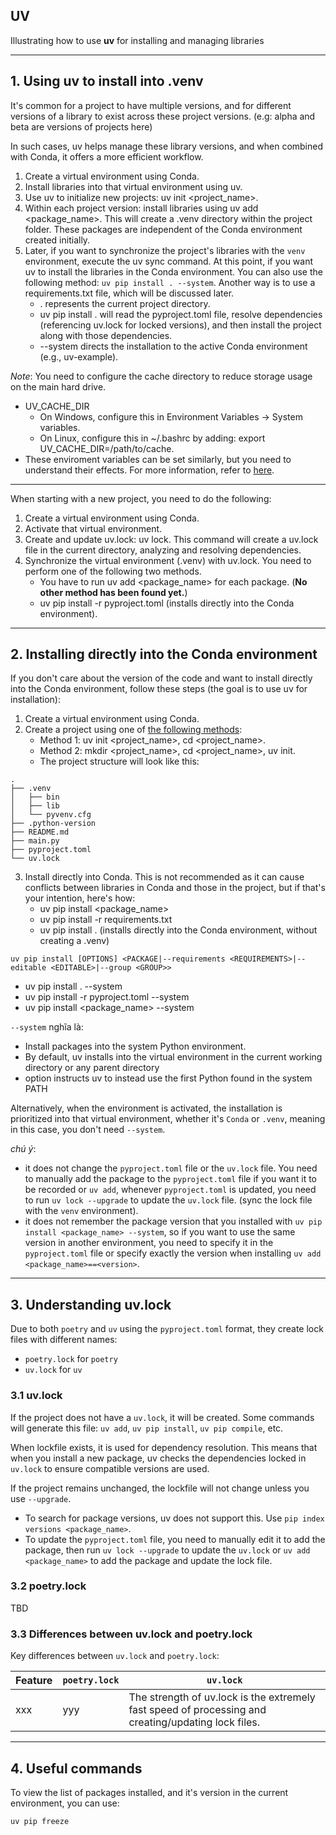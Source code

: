 ## UV

Illustrating how to use **uv** for installing and managing libraries

---
## 1. Using uv to install into .venv
It's common for a project to have multiple versions, and for different versions of a library to exist across these project versions. (e.g: alpha and beta are versions of projects here)

In such cases, uv helps manage these library versions, and when combined with Conda, it offers a more efficient workflow.

1. Create a virtual environment using Conda.
2. Install libraries into that virtual environment using uv.
3. Use uv to initialize new projects: uv init <project_name>.
4. Within each project version: install libraries using uv add <package_name>. This will create a .venv directory within the project folder. These packages are independent of the Conda environment created initially.
5. Later, if you want to synchronize the project's libraries with the `venv` environment, execute the uv sync command. At this point, if you want uv to install the libraries in the Conda environment. You can also use the following method: `uv pip install . --system`. Another way is to use a requirements.txt file, which will be discussed later.
   - . represents the current project directory.
   - uv pip install . will read the pyproject.toml file, resolve dependencies (referencing uv.lock for locked versions), and then install the project along with those dependencies.
   - --system directs the installation to the active Conda environment (e.g., uv-example).

_Note_: You need to configure the cache directory to reduce storage usage on the main hard drive.
- UV_CACHE_DIR
  - On Windows, configure this in Environment Variables -> System variables.
  - On Linux, configure this in ~/.bashrc by adding: export UV_CACHE_DIR=/path/to/cache.
- These enviroment variables can be set similarly, but you need to understand their effects. For more information, refer to [here](https://docs.astral.sh/uv/reference/environment/).

---

When starting with a new project, you need to do the following:

1. Create a virtual environment using Conda.
2. Activate that virtual environment.
3. Create and update uv.lock: uv lock. This command will create a uv.lock file in the current directory, analyzing and resolving dependencies.
4. Synchronize the virtual environment (.venv) with uv.lock. You need to perform one of the following two methods.
   - You have to run uv add <package_name> for each package. (**No other method has been found yet.**)
   - uv pip install -r pyproject.toml (installs directly into the Conda environment).

___
## 2. Installing directly into the Conda environment
If you don't care about the version of the code and want to install directly into the Conda environment, follow these steps (the goal is to use uv for installation):

1. Create a virtual environment using Conda.
2. Create a project using one of [the following methods]((https://docs.astral.sh/uv/guides/projects/)):
   - Method 1: uv init <project_name>, cd <project_name>.
   - Method 2: mkdir <project_name>, cd <project_name>, uv init.
   - The project structure will look like this:

```commandline
.
├── .venv
│   ├── bin
│   ├── lib
│   └── pyvenv.cfg
├── .python-version
├── README.md
├── main.py
├── pyproject.toml
└── uv.lock
```
3. Install directly into Conda. This is not recommended as it can cause conflicts between libraries in Conda and those in the project, but if that's your intention, here's how:
   - uv pip install <package_name>
   - uv pip install -r requirements.txt
   - uv pip install . (installs directly into the Conda environment, without creating a .venv)

```commandline
uv pip install [OPTIONS] <PACKAGE|--requirements <REQUIREMENTS>|--editable <EDITABLE>|--group <GROUP>>
```
   - uv pip install . --system
   - uv pip install -r pyproject.toml --system
   - uv pip install <package_name> --system

`--system` nghĩa là:
   - Install packages into the system Python environment.
   - By default, uv installs into the virtual environment in the current working directory or any parent directory
   - option instructs uv to instead use the first Python found in the system PATH

Alternatively, when the environment is activated, the installation is prioritized into that virtual environment, whether it's `Conda` or `.venv`, meaning in this case, you don't need `--system`.

_chú ý_:
   - it does not change the `pyproject.toml` file or the `uv.lock` file. You need to manually add the package to the `pyproject.toml` file if you want it to be recorded or `uv add`, whenever `pyproject.toml` is updated, you need to run `uv lock --upgrade` to update the `uv.lock` file. (sync the lock file with the `venv` environment).
   - it does not remember the package version that you installed with `uv pip install <package_name> --system`, so if you want to use the same version in another environment, you need to specify it in the `pyproject.toml` file or specify exactly the version when installing `uv add <package_name>==<version>`.

---
## 3. Understanding uv.lock

Due to both `poetry` and `uv` using the `pyproject.toml` format, they create lock files with different names:
- `poetry.lock` for `poetry`
- `uv.lock` for `uv`

### 3.1 uv.lock

If the project does not have a `uv.lock`, it will be created. Some commands will generate this file: `uv add`, `uv pip install`, `uv pip compile`, etc.

When lockfile exists, it is used for dependency resolution. This means that when you install a new package, uv checks the dependencies locked in `uv.lock` to ensure compatible versions are used.

If the project remains unchanged, the lockfile will not change unless you use `--upgrade`. 
- To search for package versions, uv does not support this. Use `pip index versions <package_name>`.
- To update the `pyproject.toml` file, you need to manually edit it to add the package, then run `uv lock --upgrade` to update the `uv.lock` or `uv add <package_name>` to add the package and update the lock file.

### 3.2 poetry.lock

TBD

### 3.3 Differences between uv.lock and poetry.lock

Key differences between `uv.lock` and `poetry.lock`:

| Feature | `poetry.lock` | `uv.lock` |
|---------|---------------|----------|
| xxx     | yyy           |The strength of uv.lock is the extremely fast speed of processing and creating/updating lock files.          |

---
## 4. Useful commands

To view the list of packages installed, and it's version in the current environment, you can use:
```commandline
uv pip freeze
```
